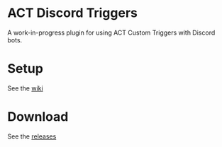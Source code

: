 # ACT Discord Triggers
A work-in-progress plugin for using ACT Custom Triggers with Discord bots.

# Setup
See the [wiki](https://github.com/Makar8000/ACT-Discord-Triggers/wiki/First-Time-Setup-Guide)

# Download
See the [releases](https://github.com/Makar8000/ACT-Discord-Triggers/releases)
